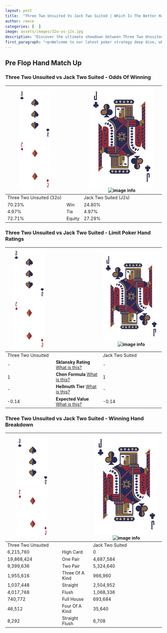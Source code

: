 ```yaml
---
layout: post
title:  "Three Two Unsuited Vs Jack Two Suited | Which Is The Better Hand In Poker? A Complete Guide"
author: reece
categories: [  ]
image: assets/images/32o-vs-j2s.jpg
description: "Discover the ultimate showdown between Three Two Unsuited and Jack Two Suited in poker! Uncover the odds, strategies, and scenarios where one hand triumphs over the other. Get ready to up your poker game with this thrilling analysis."
first_paragraph: "<p>Welcome to our latest poker strategy deep dive, where we're pitting two distinct hands against each other in a high-stakes showdown: Three Two Unsuited vs Jack Two Suited.</p><p>In the dynamic world of poker, every decision counts, and knowing which hand holds the upper hand is key to your success at the table.</p><p>In this article, we'll dissect these two hands, explore the scenarios where one dominates the other, and equip you with the knowledge to make strategic choices that can tip the odds in your favor.</p><p>Get ready to unravel the intriguing dynamics of these poker hands and elevate your game to new heights.</p>"
---
```




[comment]: # (sp0)

## Pre Flop Hand Match Up

<div class="table hand-ratings" markdown="1"> 



### Three Two Unsuited vs Jack Two Suited - Odds Of Winning


    
| ![image info](assets/images/hand1/3.png) ![image info](assets/images/hand1/2o.png) |  | ![image info](assets/images/hand2/J.png) ![image info](assets/images/hand2/2s.png) |
| -------- | -------- | -------- |
| Three Two Unsuited (32o) |  | Jack Two Suited (J2s) |
| 70.23% | Win | 24.80% |
| 4.97% | Tie | 4.97% |
| 72.71% | Equity | 27.29% |




[comment]: # (sp1)



### Three Two Unsuited vs Jack Two Suited - Limit Poker Hand Ratings


    
| ![image info](assets/images/hand1/3.png) ![image info](assets/images/hand1/2o.png) |  | ![image info](assets/images/hand2/J.png) ![image info](assets/images/hand2/2s.png) |
| -------- | -------- | -------- |
| Three Two Unsuited |  | Jack Two Suited |
| - | **Sklansky Rating** [What is this?](/sklansky-rating-explained) | - |
| 1 | **Chen Formula** [What is this?](/chen-formula-explained) | 1 |
| - | **Hellmuth Tier** [What is this?](/Hellmuth-tier-explained) | - |
| -0.14 | **Expected Value** [What is this?](/expected-value-explained) | -0.14 |




[comment]: # (sp2)



### Three Two Unsuited vs Jack Two Suited - Winning Hand Breakdown


    
| ![image info](assets/images/hand1/3.png) ![image info](assets/images/hand1/2o.png) |  | ![image info](assets/images/hand2/J.png) ![image info](assets/images/hand2/2s.png) |
| -------- | -------- | -------- |
| Three Two Unsuited |  | Jack Two Suited |
| 6,215,760 | High Card | 0 |
| 19,868,424 | One Pair | 4,687,584 |
| 9,399,636 | Two Pair | 5,324,640 |
| 1,955,616 | Three Of A Kind | 966,960 |
| 1,037,448 | Straight | 2,504,952 |
| 4,017,768 | Flush | 1,068,336 |
| 740,772 | Full House | 693,684 |
| 46,512 | Four Of A Kind | 35,640 |
| 8,292 | Straight Flush | 6,708 |




[comment]: # (sp3)



</div>

[comment]: # (sp4)



[comment]: # (sp5)


